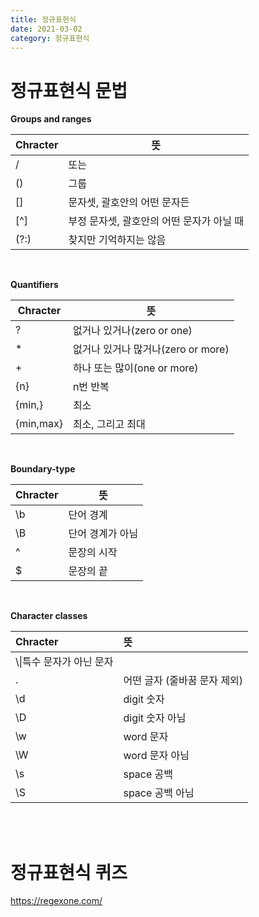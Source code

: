```yaml
---
title: 정규표현식
date: 2021-03-02
category: 정규표현식
---
```


# 정규표현식 문법

**Groups and ranges**

| Chracter | 뜻                                        |
| -------- | ----------------------------------------- |
| /        | 또는                                      |
| ()       | 그룹                                      |
| []       | 문자셋, 괄호안의 어떤 문자든              |
| [^]      | 부정 문자셋, 괄호안의 어떤 문자가 아닐 때 |
| (?:)     | 찾지만 기억하지는 않음                    |

<br>

**Quantifiers**

| Chracter  | 뜻                                 |
| --------- | ---------------------------------- |
| ?         | 없거나 있거나(zero or one)         |
| \*        | 없거나 있거나 많거나(zero or more) |
| +         | 하나 또는 많이(one or more)        |
| {n}       | n번 반복                           |
| {min,}    | 최소                               |
| {min,max} | 최소, 그리고 최대                  |

<br>

**Boundary-type**

| Chracter | 뜻               |
| -------- | ---------------- |
| \b       | 단어 경계        |
| \B       | 단어 경계가 아님 |
| ^        | 문장의 시작      |
| $        | 문장의 끝        |

<br>

**Character classes**

| Chracter                  | 뜻                           |
| :------------------------ | :--------------------------- |
| \\\|특수 문자가 아닌 문자 |
| .                         | 어떤 글자 (줄바꿈 문자 제외) |
| \d                        | digit 숫자                   |
| \D                        | digit 숫자 아님              |
| \w                        | word 문자                    |
| \W                        | word 문자 아님               |
| \s                        | space 공백                   |
| \S                        | space 공백 아님              |

<br><br>

# 정규표현식 퀴즈

https://regexone.com/
